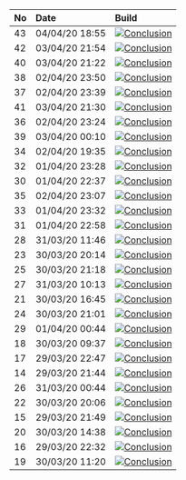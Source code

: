 | No  | Date           | Build                                                                                                                                                                 |
| :-- | :------------- | :-------------------------------------------------------------------------------------------------------------------------------------------------------------------- |
| 43  | 04/04/20 18:55 | [![Conclusion](https://img.shields.io/badge/build-pass-brightgreen)](https://github.com/e2e-boilerplate/cypress-typescript-webpack-chai-assert/actions/runs/70789757) |
| 42  | 03/04/20 21:54 | [![Conclusion](https://img.shields.io/badge/build-pass-brightgreen)](https://github.com/e2e-boilerplate/cypress-typescript-webpack-chai-assert/actions/runs/70310328) |
| 40  | 03/04/20 21:22 | [![Conclusion](https://img.shields.io/badge/build-pass-brightgreen)](https://github.com/e2e-boilerplate/cypress-typescript-webpack-chai-assert/actions/runs/70302294) |
| 38  | 02/04/20 23:50 | [![Conclusion](https://img.shields.io/badge/build-pass-brightgreen)](https://github.com/e2e-boilerplate/cypress-typescript-webpack-chai-assert/actions/runs/69563307) |
| 37  | 02/04/20 23:39 | [![Conclusion](https://img.shields.io/badge/build-pass-brightgreen)](https://github.com/e2e-boilerplate/cypress-typescript-webpack-chai-assert/actions/runs/69561426) |
| 41  | 03/04/20 21:30 | [![Conclusion](https://img.shields.io/badge/build-pass-brightgreen)](https://github.com/e2e-boilerplate/cypress-typescript-webpack-chai-assert/actions/runs/70303861) |
| 36  | 02/04/20 23:24 | [![Conclusion](https://img.shields.io/badge/build-pass-brightgreen)](https://github.com/e2e-boilerplate/cypress-typescript-webpack-chai-assert/actions/runs/69556603) |
| 39  | 03/04/20 00:10 | [![Conclusion](https://img.shields.io/badge/build-pass-brightgreen)](https://github.com/e2e-boilerplate/cypress-typescript-webpack-chai-assert/actions/runs/69574973) |
| 34  | 02/04/20 19:35 | [![Conclusion](https://img.shields.io/badge/build-pass-brightgreen)](https://github.com/e2e-boilerplate/cypress-typescript-webpack-chai-assert/actions/runs/69444164) |
| 32  | 01/04/20 23:28 | [![Conclusion](https://img.shields.io/badge/build-pass-brightgreen)](https://github.com/e2e-boilerplate/cypress-typescript-webpack-chai-assert/actions/runs/68744707) |
| 30  | 01/04/20 22:37 | [![Conclusion](https://img.shields.io/badge/build-pass-brightgreen)](https://github.com/e2e-boilerplate/cypress-typescript-webpack-chai-assert/actions/runs/68721849) |
| 35  | 02/04/20 23:07 | [![Conclusion](https://img.shields.io/badge/build-pass-brightgreen)](https://github.com/e2e-boilerplate/cypress-typescript-webpack-chai-assert/actions/runs/69551199) |
| 33  | 01/04/20 23:32 | [![Conclusion](https://img.shields.io/badge/build-pass-brightgreen)](https://github.com/e2e-boilerplate/cypress-typescript-webpack-chai-assert/actions/runs/68745559) |
| 31  | 01/04/20 22:58 | [![Conclusion](https://img.shields.io/badge/build-pass-brightgreen)](https://github.com/e2e-boilerplate/cypress-typescript-webpack-chai-assert/actions/runs/68727956) |
| 28  | 31/03/20 11:46 | [![Conclusion](https://img.shields.io/badge/build-pass-brightgreen)](https://github.com/e2e-boilerplate/cypress-typescript-webpack-chai-assert/actions/runs/67512548) |
| 23  | 30/03/20 20:14 | [![Conclusion](https://img.shields.io/badge/build-fail-red)](https://github.com/e2e-boilerplate/cypress-typescript-webpack-chai-assert/actions/runs/66963489)         |
| 25  | 30/03/20 21:18 | [![Conclusion](https://img.shields.io/badge/build-pass-brightgreen)](https://github.com/e2e-boilerplate/cypress-typescript-webpack-chai-assert/actions/runs/66995819) |
| 27  | 31/03/20 10:13 | [![Conclusion](https://img.shields.io/badge/build-pass-brightgreen)](https://github.com/e2e-boilerplate/cypress-typescript-webpack-chai-assert/actions/runs/67447420) |
| 21  | 30/03/20 16:45 | [![Conclusion](https://img.shields.io/badge/build-pass-brightgreen)](https://github.com/e2e-boilerplate/cypress-typescript-webpack-chai-assert/actions/runs/66831220) |
| 24  | 30/03/20 21:01 | [![Conclusion](https://img.shields.io/badge/build-pass-brightgreen)](https://github.com/e2e-boilerplate/cypress-typescript-webpack-chai-assert/actions/runs/66983061) |
| 29  | 01/04/20 00:44 | [![Conclusion](https://img.shields.io/badge/build-pass-brightgreen)](https://github.com/e2e-boilerplate/cypress-typescript-webpack-chai-assert/actions/runs/67949102) |
| 18  | 30/03/20 09:37 | [![Conclusion](https://img.shields.io/badge/build-pass-brightgreen)](https://github.com/e2e-boilerplate/cypress-typescript-webpack-chai-assert/actions/runs/66541143) |
| 17  | 29/03/20 22:47 | [![Conclusion](https://img.shields.io/badge/build-pass-brightgreen)](https://github.com/e2e-boilerplate/cypress-typescript-webpack-chai-assert/actions/runs/66166694) |
| 14  | 29/03/20 21:44 | [![Conclusion](https://img.shields.io/badge/build-pass-brightgreen)](https://github.com/e2e-boilerplate/cypress-typescript-webpack-chai-assert/actions/runs/66143415) |
| 26  | 31/03/20 00:44 | [![Conclusion](https://img.shields.io/badge/build-pass-brightgreen)](https://github.com/e2e-boilerplate/cypress-typescript-webpack-chai-assert/actions/runs/67094838) |
| 22  | 30/03/20 20:06 | [![Conclusion](https://img.shields.io/badge/build-fail-red)](https://github.com/e2e-boilerplate/cypress-typescript-webpack-chai-assert/actions/runs/66950049)         |
| 15  | 29/03/20 21:49 | [![Conclusion](https://img.shields.io/badge/build-pass-brightgreen)](https://github.com/e2e-boilerplate/cypress-typescript-webpack-chai-assert/actions/runs/66145173) |
| 20  | 30/03/20 14:38 | [![Conclusion](https://img.shields.io/badge/build-pass-brightgreen)](https://github.com/e2e-boilerplate/cypress-typescript-webpack-chai-assert/actions/runs/66751075) |
| 16  | 29/03/20 22:32 | [![Conclusion](https://img.shields.io/badge/build-pass-brightgreen)](https://github.com/e2e-boilerplate/cypress-typescript-webpack-chai-assert/actions/runs/66164115) |
| 19  | 30/03/20 11:20 | [![Conclusion](https://img.shields.io/badge/build-pass-brightgreen)](https://github.com/e2e-boilerplate/cypress-typescript-webpack-chai-assert/actions/runs/66618981) |
